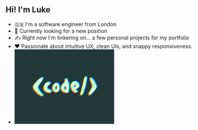 ## Hi! I'm Luke
- 🇬🇧 I'm a software engineer from London
- 👀 Currently looking for a new position
- ✍️ Right now I'm tinkering on... a few personal projects for my portfolio
- ❤️ Passionate about intuitive UX, clean UIs, and snappy responsiveness.
- ![ ](code.gif)
